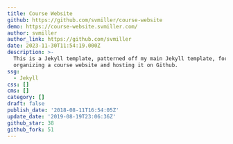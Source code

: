 ```yaml
---
title: Course Website
github: https://github.com/svmiller/course-website
demo: https://course-website.svmiller.com/
author: svmiller
author_link: https://github.com/svmiller
date: 2023-11-30T11:54:19.000Z
description: >-
  This is a Jekyll template, patterned off my main Jekyll template, for
  organizing a course website and hosting it on Github.
ssg:
  - Jekyll
css: []
cms: []
category: []
draft: false
publish_date: '2018-08-11T16:54:05Z'
update_date: '2019-08-19T23:06:36Z'
github_star: 38
github_fork: 51
---
```

